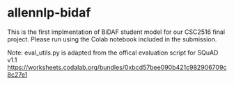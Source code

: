 # allennlp-bidaf

This is the first implmentation of BiDAF student model for our CSC2516 final project. Please run using the Colab notebook included in the submission.

Note: eval_utils.py is adapted from the offical evaluation script for SQuAD v1.1 https://worksheets.codalab.org/bundles/0xbcd57bee090b421c982906709c8c27e1
